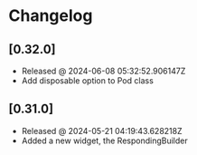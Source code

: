 # Changelog

## [0.32.0]

- Released @ 2024-06-08 05:32:52.906147Z
- Add disposable option to Pod class

## [0.31.0]

- Released @ 2024-05-21 04:19:43.628218Z
- Added a new widget, the RespondingBuilder
